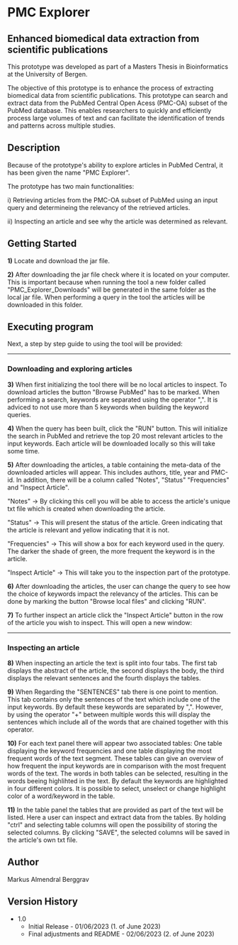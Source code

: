 # PMC Explorer

## Enhanced biomedical data extraction from scientific publications


This prototype was developed as part of a Masters Thesis in Bioinformatics at the University of Bergen. 

The objective of this prototype is to enhance the process of extracting biomedical data from scientific publications. 
This prototype can search and extract data from the PubMed Central Open Acess (PMC-OA) subset of the PubMed database.
This enables researchers to quickly and efficiently process large volumes of text and can facilitate the 
identification of trends and patterns across multiple studies.

## Description

Because of the prototype's ability to explore articles in PubMed Central, it has been given the name "PMC Explorer".

The prototype has two main functionalities:

i) Retrieving articles from the PMC-OA subset of PubMed using an input query and 
determineing the relevancy of the retrieved articles.
 
ii) Inspecting an article and see why the article was determined as relevant.


## Getting Started

**1)** Locate and download the jar file. 

**2)** After downloading the jar file check where it is located on your computer. This is 
important because when running the tool a new folder called "PMC_Explorer_Downloads" will
be generated in the same folder as the local jar file. When performing a query in the tool
the articles will be downloaded in this folder. 



## Executing program

Next, a step by step guide to using the tool will be provided:

-------------------------------------------------------------------------------------------------------------------

### Downloading and exploring articles


**3)** When first initializing the tool there will be no local articles to inspect. To download 
articles the button "Browse PubMed" has to be marked. When performing a search, keywords 
are separated using the operator ",". It is adviced to not use more than 5 keywords when building
the keyword queries. 

**4)** When the query has been built, click the "RUN" button. This will initialize the search in PubMed 
and retrieve the top 20 most relevant articles to the input keywords. Each article will be 
downloaded locally so this will take some time. 

**5)** After downloading the articles, a table containing the meta-data of the downloaded articles will appear.
This includes authors, title, year and PMC-id. In addition, there will be a column called "Notes", "Status" 
"Frequencies" and "Inspect Article". 

"Notes" -> By clicking this cell you will be able to access the article's unique txt file which is created
when downloading the article. 

"Status" -> This will present the status of the article. Green indicating that the article is relevant and
yellow indicating that it is not.

"Frequencies" -> This will show a box for each keyword used in the query. The darker the shade of green, the 
more frequent the keyword is in the article.

"Inspect Article" -> This will take you to the inspection part of the prototype. 

**6)** After downloading the articles, the user can change the query to see how the choice of keywords impact 
the relevancy of the articles. This can be done by marking the button "Browse local files" and clicking "RUN". 

**7)** To further inspect an article click the "Inspect Article" button in the row of the article you wish to
inspect. This will open a new window:

-------------------------------------------------------------------------------------------------------------------

### Inspecting an article

**8)** When inspecting an article the text is split into four tabs. The first tab displays the 
abstract of the article, the second displays the body, the third displays the relevant sentences and the fourth
displays the tables.

**9)** When Regarding the "SENTENCES" tab there is one point to mention. This tab contains only the sentences of
the text which include one of the input keywords. By default these keywords are separated by ",". However, by using
the operator "+" between multiple words this will display the sentences which include all of the words that are
chained together with this operator. 

**10)** For each text panel there will appear two associated tables:
One table displaying the keyword frequencies and one table displaying the most frequent words of the text segment.
These tables can give an overview of how frequent the input keywords are in comparison with the most frequent
words of the text. The words in both tables can be selected, resulting in the words beeing highlihted in the text.
By default the keywords are highlighted in four different colors. It is possible to select, unselect or change
highlight color of a word/keyword in the table. 


**11)** In the table panel the tables that are provided as part of the text will be listed. Here a user can 
inspect and extract data from the tables. By holding "ctrl" and selecting table columns will open the 
possibility of storing the selected columns. By clicking "SAVE", the selected columns will be saved in the 
article's own txt file. 







## Author

Markus Almendral Berggrav


## Version History

* 1.0
    * Initial Release - 01/06/2023 (1. of June 2023)
    * Final adjustments and README - 02/06/2023 (2. of June 2023)
